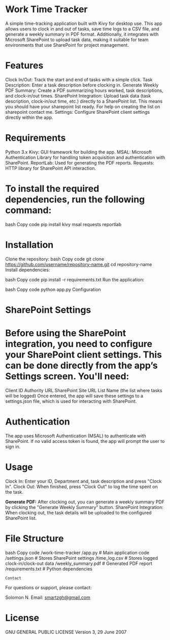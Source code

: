# Work Time Tracker
A simple time-tracking application built with Kivy for desktop use. This app allows users to clock in and out of tasks, save time logs to a CSV file, and generate a weekly summary in PDF format. Additionally, it integrates with Microsoft SharePoint to upload task data, making it suitable for team environments that use SharePoint for project management.

# Features
Clock In/Out: Track the start and end of tasks with a simple click.
Task Description: Enter a task description before clocking in.
Generate Weekly PDF Summary: Create a PDF summarizing hours worked, task descriptions, and clock-in/out times.
SharePoint Integration: Upload task data (task description, clock-in/out time, etc.) directly to a SharePoint list. This means you should have your sharepoint list ready. For help on creating the list on sharepoint contact me. 
Settings: Configure SharePoint client settings directly within the app.

# Requirements
Python 3.x
Kivy: GUI framework for building the app.
MSAL: Microsoft Authentication Library for handling token acquisition and authentication with SharePoint.
ReportLab: Used for generating the PDF reports.
Requests: HTTP library for SharePoint API interaction.

# To install the required dependencies, run the following command:
bash
Copy code
pip install kivy msal requests reportlab

# Installation
Clone the repository:
bash
Copy code
git clone https://github.com/username/repository-name.git
cd repository-name
Install dependencies:

bash
Copy code
pip install -r requirements.txt
Run the application:

bash
Copy code
python app.py
Configuration

# SharePoint Settings
# Before using the SharePoint integration, you need to configure your SharePoint client settings. This can be done directly from the app’s Settings screen. You'll need:

Client ID
Authority URL
SharePoint Site URL
List Name (the list where tasks will be logged)
Once entered, the app will save these settings to a settings.json file, which is used for interacting with SharePoint.

# Authentication
The app uses Microsoft Authentication (MSAL) to authenticate with SharePoint. If no valid access token is found, the app will prompt the user to sign in.

# Usage
Clock In: Enter your ID, Department and, task description and press "Clock In".
Clock Out: When finished, press "Clock Out" to log the time spent on the task.

**Generate PDF:**  After clocking out, you can generate a weekly summary PDF by clicking the "Generate Weekly Summary" button.
SharePoint Integration: When clocking out, the task details will be uploaded to the configured SharePoint list.

# File Structure
bash
Copy code
/work-time-tracker
    /app.py                  # Main application code
    /settings.json           # Stores SharePoint settings
    /time_log.csv            # Stores logged clock-in/clock-out data
    /weekly_summary.pdf      # Generated PDF report
    /requirements.txt        # Python dependencies

    Contact
For questions or support, please contact:

Solomon N.
Email: smartzgh@gmail.com

# License
 GNU GENERAL PUBLIC LICENSE
 Version 3, 29 June 2007

